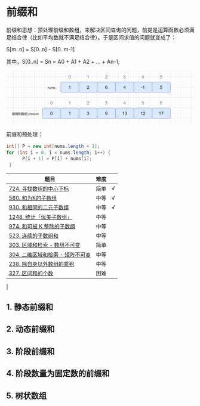 # 前缀和

前缀和思想：预处理前缀和数组，来解决区间查询的问题，前提是运算函数必须满足结合律（比如平均数就不满足结合律）。于是区间求值的问题就变成了：

S[m..n] = S[0..n] - S[0..m-1]

其中，S[0..n] = Sn = A0 + A1 + A2 + ... + An-1;

![prefix-sum.png](../../resources/prefix-sum.png)

前缀和预处理：

``` java
int[] P = new int[nums.length + 1];
for (int i = 0; i < nums.length; i++) {
      P[i + 1] = P[i] + nums[i];
 }
```

|题目|难度||
|---|---|---|
|[724. 寻找数组的中心下标](https://leetcode-cn.com/problems/find-pivot-index/)|简单|√|
|[560. 和为K的子数组](https://leetcode-cn.com/problems/subarray-sum-equals-k/)|中等|√|
|[930. 和相同的二元子数组](https://leetcode-cn.com/problems/binary-subarrays-with-sum/)|中等|√|
|[1248. 统计「优美子数组」](https://leetcode-cn.com/problems/count-number-of-nice-subarrays/)|中等
|[974. 和可被 K 整除的子数组](https://leetcode-cn.com/problems/subarray-sums-divisible-by-k/)|中等
|[523. 连续的子数组和](https://leetcode-cn.com/problems/continuous-subarray-sum/)|中等
|[303. 区域和检索 - 数组不可变](https://leetcode-cn.com/problems/range-sum-query-immutable/)|简单
|[304. 二维区域和检索 - 矩阵不可变](https://leetcode-cn.com/problems/range-sum-query-2d-immutable/)|中等
|[238. 除自身以外数组的乘积](https://leetcode-cn.com/problems/product-of-array-except-self/)|中等
|[327. 区间和的个数](https://leetcode-cn.com/problems/count-of-range-sum/)|困难
|

## 1. 静态前缀和

## 2. 动态前缀和

## 3. 阶段前缀和

## 4. 阶段数量为固定数的前缀和

## 5. 树状数组